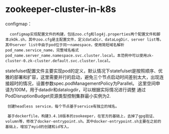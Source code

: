 ﻿# zookeeper-cluster-in-k8s
configmap：
    
      configmap实现配置文件的构建，包括zoo.cfg和log4j.properties两个配置文件和脚本zkOk.sh，其中zoo.cfg是主配置文件，定义dataDir、dataLogDir、server list等。其中server list中由于pod位于同一namespace，使用简短域名解析pod_name.service_name，完整域名格式pod_name.server_name.namespace.svc.cluster.local。本范例中可以使用zk-cluster-0.zk-cluster.default.svc.cluster.local。

statefulset配置文件主要实现pod的定义，默认情况下statefulset是按照顺序、优雅的部署和扩容，这里需要并行的启动，避免三个节点启动时间差别太大，出现连接超时的情况，设置参数spec.podManagementPolicy为Parallel。
      这里空间申请为100M，用于datadir和datalogdir，可以根据实际情况进行调整
通过PodDisruptionBudget资源类型控制集群最小实例为2.

     创建headless service，每个节点基于service有独立的域名。

     基于dockerfile，构建3.4.10版本的zookeeper，在官方的基础上，去掉了gpg验证、volumn等，修改了docker-entrypoint.sh。其中docker-entrypoint.sh主要在之前的基础上，增加了myid的创建和id写入。